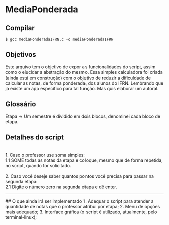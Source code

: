 # MediaPonderada

## Compilar

```
$ gcc mediaPonderadaIFRN.c -o mediaPonderadaIFRN
```
## Objetivos
Este arquivo tem o objetivo de expor as funcionalidades do script, assim como o elucidar a abstração do mesmo. Essa 
simples calculadora foi criada (ainda está em construção) com o objetivo de reduzir a dificuldade de calcular as 
notas, de forma ponderada, dos alunos do IFRN. Lembrando que já existe um app específico para tal função. Mas quis
elaborar um autoral.

## Glossário
Etapa => Um semestre é dividido em dois blocos, denominei cada bloco de etapa.

## Detalhes do script
<br/>1. Caso o professor use soma simples:<br/>1.1 SOME todas as notas da etapa e coloque, mesmo que de forma repetida, no script, quando for solicitado.
<br/><br/>
2. Caso você deseje saber quantos pontos você precisa para passar na segunda etapa:<br/>2.1 Digite o número zero na segunda etapa e dê enter.
<hr/>
## O que ainda irá ser implementado
1. Adequar o script para atender a quantidade de notas que o professor atribui por etapa;
2. Menu de opções mais adequado;
3. Interface gráfica (o script é utilizado, atualmente, pelo terminal-linux);
